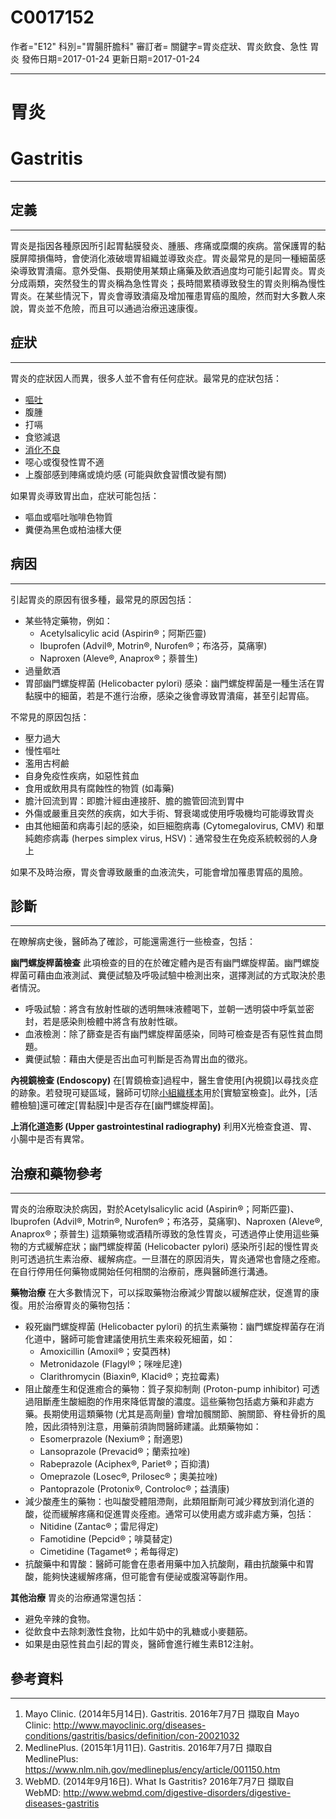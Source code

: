 # C0017152
作者="E12"
科別="胃腸肝膽科"
審訂者=
關鍵字=胃炎症狀、胃炎飲食、急性 胃炎
發佈日期=2017-01-24
更新日期=2017-01-24

----------
# 胃炎
# Gastritis
----------
## 定義
----------

胃炎是指因各種原因所引起胃黏膜發炎、腫脹、疼痛或糜爛的疾病。當保護胃的黏膜屏障損傷時，會使消化液破壞胃組織並導致炎症。胃炎最常見的是同一種細菌感染導致胃潰瘍。意外受傷、長期使用某類止痛藥及飲酒過度均可能引起胃炎。胃炎分成兩類，突然發生的胃炎稱為急性胃炎；長時間累積導致發生的胃炎則稱為慢性胃炎。在某些情況下，胃炎會導致潰瘍及增加罹患胃癌的風險，然而對大多數人來說，胃炎並不危險，而且可以通過治療迅速康復。 

## 症狀
----------

胃炎的症狀因人而異，很多人並不會有任何症狀。最常見的症狀包括：

- [嘔吐](C0042963)
- 腹腫
- 打嗝
- 食慾減退
- [消化不良](C0013395)
- 噁心或復發性胃不適
- 上腹部感到陣痛或燒灼感 (可能與飲食習慣改變有關)

如果胃炎導致胃出血，症狀可能包括：

- 嘔血或嘔吐咖啡色物質
- 糞便為黑色或柏油樣大便 
## 病因
----------

引起胃炎的原因有很多種，最常見的原因包括：

- 某些特定藥物，例如：
  - Acetylsalicylic acid (Aspirin®；阿斯匹靈)
  - Ibuprofen (Advil®, Motrin®, Nurofen®；布洛芬，莫痛寧)
  - Naproxen (Aleve®, Anaprox®；萘普生)
- 過量飲酒
- 胃部幽門螺旋桿菌 (Helicobacter pylori) 感染：幽門螺旋桿菌是一種生活在胃黏膜中的細菌，若是不進行治療，感染之後會導致胃潰瘍，甚至引起胃癌。 

不常見的原因包括：

- 壓力過大
- 慢性嘔吐
- 濫用古柯鹼
- 自身免疫性疾病，如惡性貧血
- 食用或飲用具有腐蝕性的物質 (如毒藥)
- 膽汁回流到胃：即膽汁經由連接肝、膽的膽管回流到胃中
- 外傷或嚴重且突然的疾病，如大手術、腎衰竭或使用呼吸機均可能導致胃炎
- 由其他細菌和病毒引起的感染，如巨細胞病毒 (Cytomegalovirus, CMV) 和單純皰疹病毒 (herpes simplex virus, HSV)：通常發生在免疫系統較弱的人身上

如果不及時治療，胃炎會導致嚴重的血液流失，可能會增加罹患胃癌的風險。 

## 診斷
----------

在瞭解病史後，醫師為了確診，可能還需進行一些檢查，包括：

**幽門螺旋桿菌檢查**
此項檢查的目的在於確定體內是否有幽門螺旋桿菌。幽門螺旋桿菌可藉由血液測試、糞便試驗及呼吸試驗中檢測出來，選擇測試的方式取決於患者情況。

- 呼吸試驗：將含有放射性碳的透明無味液體喝下，並朝一透明袋中呼氣並密封，若是感染則檢體中將含有放射性碳。
- 血液檢測：除了篩查是否有幽門螺旋桿菌感染，同時可檢查是否有惡性貧血問題。
- 糞便試驗：藉由大便是否出血可判斷是否為胃出血的徵兆。 

**內視鏡檢查 (Endoscopy)**
在[胃鏡檢查]過程中，醫生會使用[內視鏡]以尋找炎症的跡象。若發現可疑區域，醫師可切除[小組織樣本]([活體檢驗])用於[實驗室檢查]。此外，[活體檢驗]還可確定[胃黏膜]中是否存在[幽門螺旋桿菌]。 

**上消化道造影 (Upper gastrointestinal radiography)**
利用X光檢查食道、胃、小腸中是否有異常。 

## 治療和藥物參考
----------

胃炎的治療取決於病因，對於Acetylsalicylic acid (Aspirin®；阿斯匹靈)、Ibuprofen (Advil®, Motrin®, Nurofen®；布洛芬，莫痛寧)、Naproxen (Aleve®, Anaprox®；萘普生) 這類藥物或酒精所導致的急性胃炎，可透過停止使用這些藥物的方式緩解症狀；幽門螺旋桿菌 (Helicobacter pylori) 感染所引起的慢性胃炎則可透過抗生素治療、緩解病症。一旦潛在的原因消失，胃炎通常也會隨之痊癒。在自行停用任何藥物或開始任何相關的治療前，應與醫師進行溝通。 

**藥物治療**
在大多數情況下，可以採取藥物治療減少胃酸以緩解症狀，促進胃的康復。用於治療胃炎的藥物包括：

- 殺死幽門螺旋桿菌 (Helicobacter pylori) 的抗生素藥物：幽門螺旋桿菌存在消化道中，醫師可能會建議使用抗生素來殺死細菌，如：
  - Amoxicillin (Amoxil®；安莫西林) 
  - Metronidazole (Flagyl®；咪唑尼達) 
  - Clarithromycin (Biaxin®, Klacid®；克拉霉素)
- 阻止酸產生和促進癒合的藥物：質子泵抑制劑 (Proton-pump inhibitor) 可透過阻斷產生酸細胞的作用來降低胃酸的濃度。這些藥物包括處方藥和非處方藥。長期使用這類藥物 (尤其是高劑量) 會增加髖關節、腕關節、脊柱骨折的風險，因此須特別注意，用藥前須詢問醫師建議。此類藥物如：
  - Esomerprazole (Nexium®；耐適恩) 
  - Lansoprazole (Prevacid®；蘭索拉唑)
  - Rabeprazole (Aciphex®, Pariet®；百抑潰)
  - Omeprazole (Losec®, Prilosec®；奧美拉唑)
  - Pantoprazole (Protonix®, Controloc®；益潰康)
- 減少酸產生的藥物：也叫酸受體阻滯劑，此類阻斷劑可減少釋放到消化道的酸，從而緩解疼痛和促進胃炎痊癒。通常可以使用處方或非處方藥，包括：
  - Nitidine (Zantac®；雷尼得定)
  - Famotidine (Pepcid®；啡莫替定)
  - Cimetidine (Tagamet®；希每得定)
- 抗酸藥中和胃酸：醫師可能會在患者用藥中加入抗酸劑，藉由抗酸藥中和胃酸，能夠快速緩解疼痛，但可能會有便祕或腹瀉等副作用。 

**其他治療**
胃炎的治療通常還包括：

- 避免辛辣的食物。
- 從飲食中去除刺激性食物，比如牛奶中的乳糖或小麥麵筋。
- 如果是由惡性貧血引起的胃炎，醫師會進行維生素B12注射。 
## 參考資料
----------
1. Mayo Clinic. (2014年5月14日). Gastritis. 2016年7月7日 擷取自 Mayo Clinic: http://www.mayoclinic.org/diseases-conditions/gastritis/basics/definition/con-20021032
2. MedlinePlus. (2015年1月11日). Gastritis. 2016年7月7日 擷取自 MedlinePlus: https://www.nlm.nih.gov/medlineplus/ency/article/001150.htm
3. WebMD. (2014年9月16日). What Is Gastritis? 2016年7月7日 擷取自 WebMD: http://www.webmd.com/digestive-disorders/digestive-diseases-gastritis

